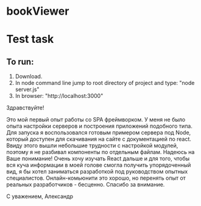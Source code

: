 # bookViewer
<h1>Test task </h1>

<h2>To run:</h2>
<ol>
<li>Download.</li>
<li>In node command line jump to root directory of project and type: "node server.js"</li>
<li>In browser: "http://localhost:3000"</li>
</ol>
<p>Здравствуйте!</p>

<p>Это мой первый опыт работы со SPA фреймворком. У меня не было опыта настройки серверов и построения приложений подобного типа. Для запуска я воспользовался готовым примером сервера под Node, который доступен для скачивания на сайте с документацией по react. Ввиду этого вышли небольшие трудности с настройкой модулей, поэтому я не разбивал компоненты по отдельным файлам. Надеюсь на Ваше понимание! Очень хочу изучать React дальше и для того, чтобы вся куча информации в моей голове смогла получить упорядоченный вид, я бы хотел заниматься разработкой под руководством опытных специалистов. Онлайн-комьюнити это хорошо, но перенять опыт от реальных разработчиков - бесценно. Спасибо за внимание.
</p>
<p>С уважением, Александр</p>
